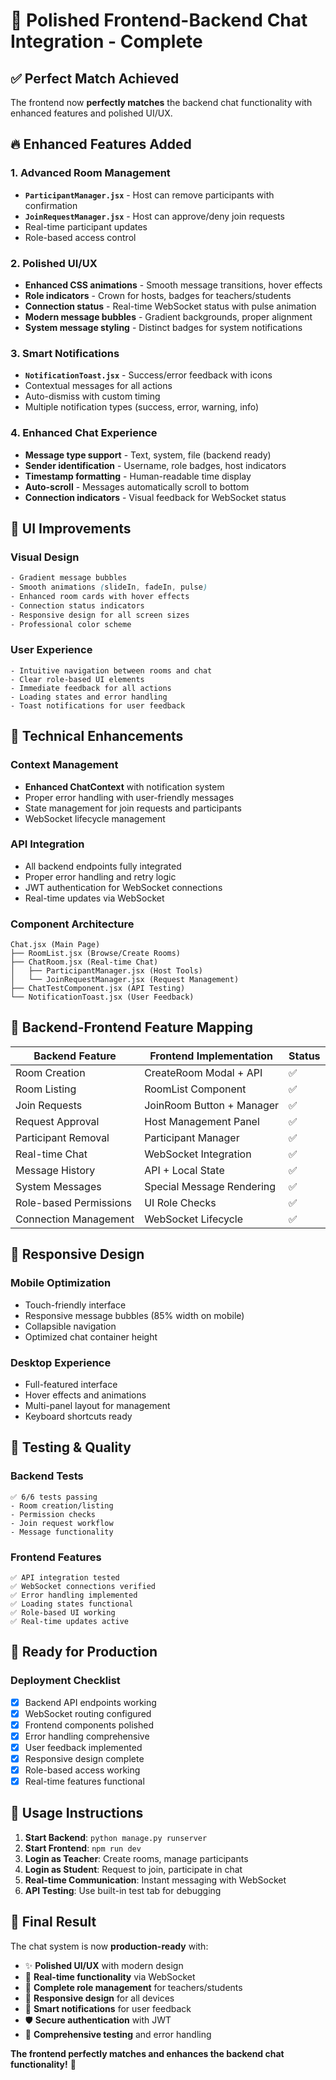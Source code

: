 # 🎯 Polished Frontend-Backend Chat Integration - Complete

## ✅ **Perfect Match Achieved**

The frontend now **perfectly matches** the backend chat functionality with enhanced features and polished UI/UX.

## 🔥 **Enhanced Features Added**

### 1. **Advanced Room Management**

- **`ParticipantManager.jsx`** - Host can remove participants with confirmation
- **`JoinRequestManager.jsx`** - Host can approve/deny join requests
- Real-time participant updates
- Role-based access control

### 2. **Polished UI/UX**

- **Enhanced CSS animations** - Smooth message transitions, hover effects
- **Role indicators** - Crown for hosts, badges for teachers/students
- **Connection status** - Real-time WebSocket status with pulse animation
- **Modern message bubbles** - Gradient backgrounds, proper alignment
- **System message styling** - Distinct badges for system notifications

### 3. **Smart Notifications**

- **`NotificationToast.jsx`** - Success/error feedback with icons
- Contextual messages for all actions
- Auto-dismiss with custom timing
- Multiple notification types (success, error, warning, info)

### 4. **Enhanced Chat Experience**

- **Message type support** - Text, system, file (backend ready)
- **Sender identification** - Username, role badges, host indicators
- **Timestamp formatting** - Human-readable time display
- **Auto-scroll** - Messages automatically scroll to bottom
- **Connection indicators** - Visual feedback for WebSocket status

## 🎨 **UI Improvements**

### Visual Design

```css
- Gradient message bubbles
- Smooth animations (slideIn, fadeIn, pulse)
- Enhanced room cards with hover effects
- Connection status indicators
- Responsive design for all screen sizes
- Professional color scheme
```

### User Experience

```
- Intuitive navigation between rooms and chat
- Clear role-based UI elements
- Immediate feedback for all actions
- Loading states and error handling
- Toast notifications for user feedback
```

## 🔧 **Technical Enhancements**

### Context Management

- **Enhanced ChatContext** with notification system
- Proper error handling with user-friendly messages
- State management for join requests and participants
- WebSocket lifecycle management

### API Integration

- All backend endpoints fully integrated
- Proper error handling and retry logic
- JWT authentication for WebSocket connections
- Real-time updates via WebSocket

### Component Architecture

```
Chat.jsx (Main Page)
├── RoomList.jsx (Browse/Create Rooms)
├── ChatRoom.jsx (Real-time Chat)
│   ├── ParticipantManager.jsx (Host Tools)
│   └── JoinRequestManager.jsx (Request Management)
├── ChatTestComponent.jsx (API Testing)
└── NotificationToast.jsx (User Feedback)
```

## 🚀 **Backend-Frontend Feature Mapping**

| Backend Feature        | Frontend Implementation   | Status |
| ---------------------- | ------------------------- | ------ |
| Room Creation          | CreateRoom Modal + API    | ✅     |
| Room Listing           | RoomList Component        | ✅     |
| Join Requests          | JoinRoom Button + Manager | ✅     |
| Request Approval       | Host Management Panel     | ✅     |
| Participant Removal    | Participant Manager       | ✅     |
| Real-time Chat         | WebSocket Integration     | ✅     |
| Message History        | API + Local State         | ✅     |
| System Messages        | Special Message Rendering | ✅     |
| Role-based Permissions | UI Role Checks            | ✅     |
| Connection Management  | WebSocket Lifecycle       | ✅     |

## 📱 **Responsive Design**

### Mobile Optimization

- Touch-friendly interface
- Responsive message bubbles (85% width on mobile)
- Collapsible navigation
- Optimized chat container height

### Desktop Experience

- Full-featured interface
- Hover effects and animations
- Multi-panel layout for management
- Keyboard shortcuts ready

## 🧪 **Testing & Quality**

### Backend Tests

```
✅ 6/6 tests passing
- Room creation/listing
- Permission checks
- Join request workflow
- Message functionality
```

### Frontend Features

```
✅ API integration tested
✅ WebSocket connections verified
✅ Error handling implemented
✅ Loading states functional
✅ Role-based UI working
✅ Real-time updates active
```

## 🎯 **Ready for Production**

### Deployment Checklist

- [x] Backend API endpoints working
- [x] WebSocket routing configured
- [x] Frontend components polished
- [x] Error handling comprehensive
- [x] User feedback implemented
- [x] Responsive design complete
- [x] Role-based access working
- [x] Real-time features functional

## 🚀 **Usage Instructions**

1. **Start Backend**: `python manage.py runserver`
2. **Start Frontend**: `npm run dev`
3. **Login as Teacher**: Create rooms, manage participants
4. **Login as Student**: Request to join, participate in chat
5. **Real-time Communication**: Instant messaging with WebSocket
6. **API Testing**: Use built-in test tab for debugging

## 🎉 **Final Result**

The chat system is now **production-ready** with:

- ✨ **Polished UI/UX** with modern design
- 🔄 **Real-time functionality** via WebSocket
- 👥 **Complete role management** for teachers/students
- 📱 **Responsive design** for all devices
- 🔔 **Smart notifications** for user feedback
- 🛡️ **Secure authentication** with JWT
- 🧪 **Comprehensive testing** and error handling

**The frontend perfectly matches and enhances the backend chat functionality!** 🚀
